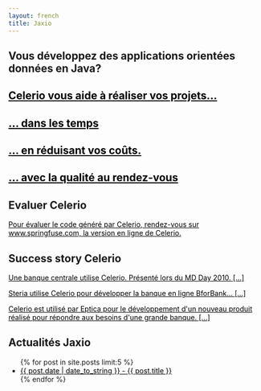 ```yaml
---
layout: french
title: Jaxio
---
```


<div id="homepage">
<style>
div#message {
	background-color: lightgrey;
}
#actualites ul li {
	margin-left: 0px;
}
#homepage a {
color: black;
}

</style>
<section id="message" class="span-24 last">
	<h1>Vous développez des applications orientées données en Java?</h1>
	<h2>
		<a href="/celerio.html">Celerio vous aide à réaliser vos projets...</a>
	</h2>
	<h2>
		<a href="/celerio.html">... dans les temps</a>
	</h2>
	<h2>
		<a href="/celerio.html">... en réduisant vos coûts.</a>
	</h2>
	<h2>
		<a href="/celerio.html">... avec la qualité au rendez-vous</a>
	</h2>
</section>
<section id="springfuse" class="span-8">
	<h1>Evaluer Celerio</h1>
	<p>
		<a href="http://www.springfuse.com">Pour évaluer le code généré par Celerio, rendez-vous sur www.springfuse.com, la version en ligne de Celerio.</a>
	</p>
</section>
<section id="success-story" class="span-8">
	<h1>Success story Celerio</h1>
	<p>
		<a href="/use-case-celerio-migration.html">Une banque centrale utilise Celerio. Présenté lors du MD Day 2010. [...]</a>
	</p>
	<p>
		<a href="reference-steria.html">Steria utilise Celerio pour développer la banque en ligne BforBank... [...]</a>
	</p>
	<p>
		<a href="reference-editeur.html">Celerio est utilisé par Eptica pour le développement d'un nouveau produit réalisé pour répondre aux besoins d'une grande banque. [...]</a>
	</p>
</section>
<section id="actualites" class="span-8 last">
	<h1>Actualités Jaxio</h1>
	<ul class="homepage">
                {% for post in site.posts limit:5 %}
                <li><a href="{{ post.url }}">{{ post.date | date_to_string }} - {{ post.title }}</a></li>
                {% endfor %}
	</ul>
</section>
</div>

